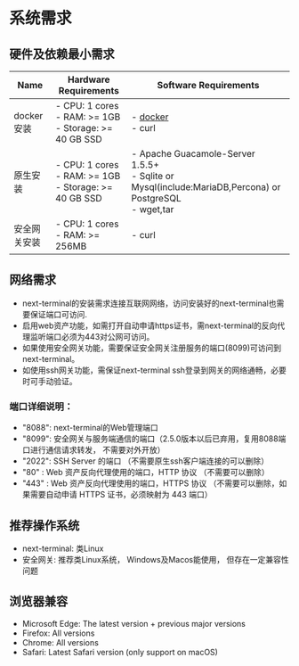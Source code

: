 # 系统需求
## 硬件及依赖最小需求
| Name                         | Hardware Requirements                                                                                                        | Software Requirements                                                                                     |
|------------------------------|------------------------------------------------------------------------------------------------------------------------------|-------------------------------------------------------------------------------------------------------|
| docker安装 | - CPU: 1 cores<br/> - RAM: >= 1GB <br/>- Storage: >= 40 GB SSD | - [docker](https://docs.docker.com/engine/install/ubuntu/) <br/>- curl                                                                                       |
| 原生安装    | - CPU: 1 cores <br/> - RAM: >= 1GB <br/>- Storage: >= 40 GB SSD | - Apache Guacamole-Server 1.5.5+  <br/>- Sqlite or Mysql(include:MariaDB,Percona) or PostgreSQL<br/>- wget,tar |
| 安全网关安装    | - CPU: 1 cores  <br/>- RAM: >= 256MB                                                                   | - curl                                                                                                |

## 网络需求
- next-terminal的安装需求连接互联网网络，访问安装好的next-terminal也需要保证端口可访问.
- 启用web资产功能，如需打开自动申请https证书，需next-terminal的反向代理监听端口必须为443对公网可访问。
- 如果使用安全网关功能，需要保证安全网关注册服务的端口(8099)可访问到next-terminal。
- 如使用ssh网关功能，需保证next-terminal ssh登录到网关的网络通畅，必要时可手动验证。
### 端口详细说明：
- "8088": next-terminal的Web管理端口
- "8099": 安全网关与服务端通信的端口（2.5.0版本以后已弃用，复用8088端口进行通信请求转发， 不需要对外开放）
- "2022": SSH Server 的端口 （不需要原生ssh客户端连接的可以删除）
- "80"  : Web 资产反向代理使用的端口，HTTP 协议 （不需要可以删除）
- "443" : Web 资产反向代理使用的端口，HTTPS 协议 （不需要可以删除，如果需要自动申请 HTTPS 证书，必须映射为 443 端口）

## 推荐操作系统
- next-terminal: 类Linux
- 安全网关: 推荐类Linux系统， Windows及Macos能使用， 但存在一定兼容性问题

## 浏览器兼容
- Microsoft Edge: The latest version + previous major versions
- Firefox: All versions
- Chrome: All versions
- Safari: Latest Safari version (only support on macOS)
